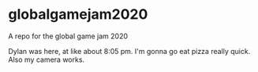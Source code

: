 # globalgamejam2020
A repo for the global game jam 2020

Dylan was here, at like about 8:05 pm. I'm gonna go eat pizza really quick. Also my camera works.
